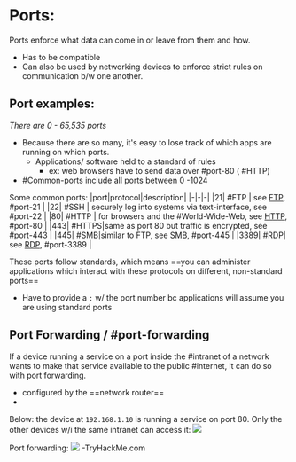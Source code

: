 
# Ports:
Ports enforce what data can come in or leave from them and how.
- Has to be compatible
- Can also be used by networking devices to enforce strict rules on communication b/w one another.

## Port examples:
*There are 0 - 65,535 ports*
- Because there are so many, it's easy to lose track of which apps are running on which ports.
	- Applications/ software held to a standard of rules
		- ex: web browsers have to send data over #port-80 ( #HTTP)
- #Common-ports include all ports between 0 -1024

Some common ports:
|port|protocol|description|
|-|-|-|
|21| #FTP | see [FTP](/networking/protocols/FTP.md), #port-21 |
|22| #SSH | securely log into systems via text-interface, see #port-22 |
|80| #HTTP | for browsers and the #World-Wide-Web, see [HTTP](/networking/protocols/HTTP.md), #port-80 |
|443| #HTTPS|same as port 80 but traffic is encrypted, see #port-443 |
|445| #SMB|similar to FTP, see [SMB](/networking/protocols/SMB.md), #port-445 |
|3389| #RDP| see [RDP](/networking/protocols/RDP.md), #port-3389 |

These ports follow standards, which means ==you can administer applications which interact with these protocols on different, non-standard ports==
- Have to provide a `:` w/ the port number bc applications will assume you are using standard ports

## Port Forwarding / #port-forwarding
If a device running a service on a port inside the #intranet of a network wants to make that service available to the public #internet, it can do so with port forwarding.
- configured by the ==network router==
- 

Below: the device at `192.168.1.10` is running a service on port 80. Only the other devices w/i the same intranet can access it:
![](/networking/networking-pics/ports-1.png)

Port forwarding:
![](/networking/networking-pics/ports-2.png)
-TryHackMe.com